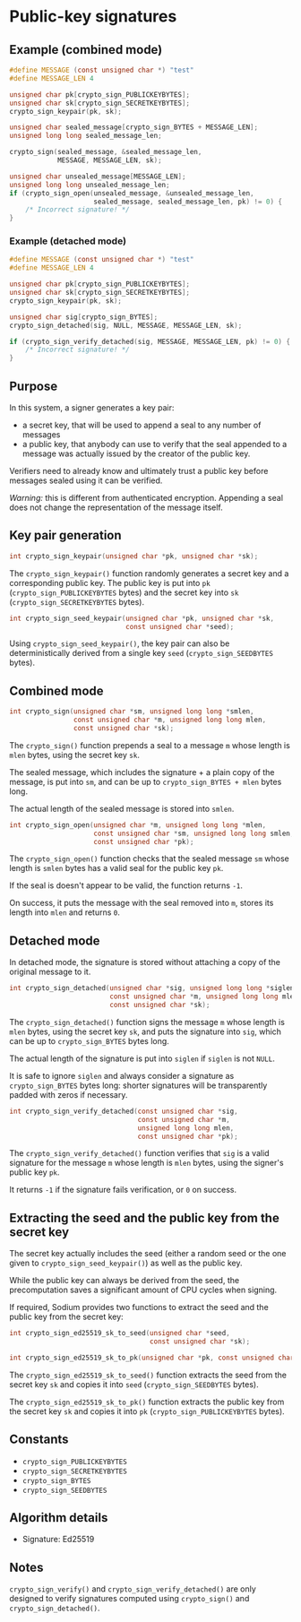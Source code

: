 # Public-key signatures

## Example (combined mode)

```c
#define MESSAGE (const unsigned char *) "test"
#define MESSAGE_LEN 4

unsigned char pk[crypto_sign_PUBLICKEYBYTES];
unsigned char sk[crypto_sign_SECRETKEYBYTES];
crypto_sign_keypair(pk, sk);

unsigned char sealed_message[crypto_sign_BYTES + MESSAGE_LEN];
unsigned long long sealed_message_len;

crypto_sign(sealed_message, &sealed_message_len,
            MESSAGE, MESSAGE_LEN, sk);

unsigned char unsealed_message[MESSAGE_LEN];
unsigned long long unsealed_message_len;
if (crypto_sign_open(unsealed_message, &unsealed_message_len,
                     sealed_message, sealed_message_len, pk) != 0) {
    /* Incorrect signature! */
}
```

### Example (detached mode)

```c
#define MESSAGE (const unsigned char *) "test"
#define MESSAGE_LEN 4

unsigned char pk[crypto_sign_PUBLICKEYBYTES];
unsigned char sk[crypto_sign_SECRETKEYBYTES];
crypto_sign_keypair(pk, sk);

unsigned char sig[crypto_sign_BYTES];
crypto_sign_detached(sig, NULL, MESSAGE, MESSAGE_LEN, sk);

if (crypto_sign_verify_detached(sig, MESSAGE, MESSAGE_LEN, pk) != 0) {
    /* Incorrect signature! */
}
```

## Purpose

In this system, a signer generates a key pair:
- a secret key, that will be used to append a seal to any number of messages
- a public key, that anybody can use to verify that the seal appended to a message was actually issued by the creator of the public key.

Verifiers need to already know and ultimately trust a public key before messages sealed using it can be verified.

*Warning:* this is different from authenticated encryption. Appending a seal does not change the representation of the message itself.

## Key pair generation

```c
int crypto_sign_keypair(unsigned char *pk, unsigned char *sk);
```

The `crypto_sign_keypair()` function randomly generates a secret key and a corresponding public key. The public key is put into `pk` (`crypto_sign_PUBLICKEYBYTES` bytes) and the secret key into `sk` (`crypto_sign_SECRETKEYBYTES` bytes).

```c
int crypto_sign_seed_keypair(unsigned char *pk, unsigned char *sk,
                             const unsigned char *seed);
```

Using `crypto_sign_seed_keypair()`, the key pair can also be deterministically derived from a single key `seed` (`crypto_sign_SEEDBYTES` bytes).

## Combined mode

```c
int crypto_sign(unsigned char *sm, unsigned long long *smlen,
                const unsigned char *m, unsigned long long mlen,
                const unsigned char *sk);
```

The `crypto_sign()` function prepends a seal to a message `m` whose length is `mlen` bytes, using the secret key `sk`.

The sealed message, which includes the signature + a plain copy of the message, is put into `sm`, and can be up to `crypto_sign_BYTES + mlen` bytes long.

The actual length of the sealed message is stored into `smlen`.

```c
int crypto_sign_open(unsigned char *m, unsigned long long *mlen,
                     const unsigned char *sm, unsigned long long smlen,
                     const unsigned char *pk);
```

The `crypto_sign_open()` function checks that the sealed message `sm` whose length is `smlen` bytes has a valid seal for the public key `pk`.

If the seal is doesn't appear to be valid, the function returns `-1`.

On success, it puts the message with the seal removed into `m`, stores its length into `mlen` and returns `0`.

## Detached mode

In detached mode, the signature is stored without attaching a copy of the original message to it.

```c
int crypto_sign_detached(unsigned char *sig, unsigned long long *siglen,
                         const unsigned char *m, unsigned long long mlen,
                         const unsigned char *sk);
```

The `crypto_sign_detached()` function signs the message `m` whose length is `mlen` bytes, using the secret key `sk`, and puts the signature into `sig`, which can be up to `crypto_sign_BYTES` bytes long.

The actual length of the signature is put into `siglen` if `siglen` is not `NULL`.

It is safe to ignore `siglen` and always consider a signature as `crypto_sign_BYTES` bytes long: shorter signatures will be transparently padded with zeros if necessary.

```c
int crypto_sign_verify_detached(const unsigned char *sig,
                                const unsigned char *m,
                                unsigned long long mlen,
                                const unsigned char *pk);
```

The `crypto_sign_verify_detached()` function verifies that `sig` is a valid signature for the message `m` whose length is `mlen` bytes, using the signer's public key `pk`.

It returns `-1` if the signature fails verification, or `0` on success.

## Extracting the seed and the public key from the secret key

The secret key actually includes the seed (either a random seed or the one given to `crypto_sign_seed_keypair()`) as well as the public key.

While the public key can always be derived from the seed, the precomputation saves a significant amount of CPU cycles when signing.

If required, Sodium provides two functions to extract the seed and the public key from the secret key:

```c
int crypto_sign_ed25519_sk_to_seed(unsigned char *seed,
                                   const unsigned char *sk);

int crypto_sign_ed25519_sk_to_pk(unsigned char *pk, const unsigned char *sk);
```

The `crypto_sign_ed25519_sk_to_seed()` function extracts the seed from the secret key `sk` and copies it into `seed` (`crypto_sign_SEEDBYTES` bytes).

The `crypto_sign_ed25519_sk_to_pk()` function extracts the public key from the secret key `sk` and copies it into `pk` (`crypto_sign_PUBLICKEYBYTES` bytes).

## Constants

- `crypto_sign_PUBLICKEYBYTES`
- `crypto_sign_SECRETKEYBYTES`
- `crypto_sign_BYTES`
- `crypto_sign_SEEDBYTES`

## Algorithm details

- Signature: Ed25519

## Notes

`crypto_sign_verify()` and `crypto_sign_verify_detached()` are only
designed to verify signatures computed using `crypto_sign()` and
`crypto_sign_detached()`.
